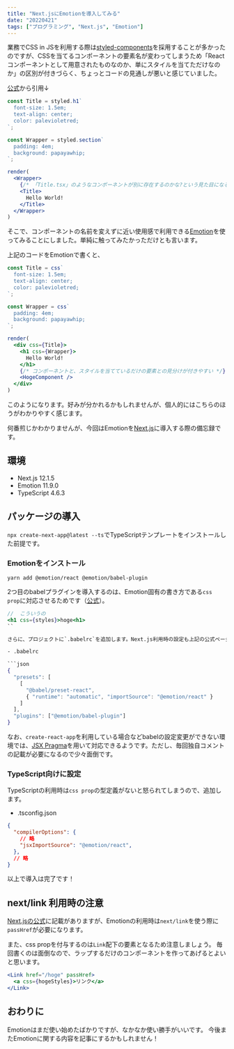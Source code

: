 ```yaml
---
title: "Next.jsにEmotionを導入してみる"
date: "20220421"
tags: ["プログラミング", "Next.js", "Emotion"]
---
```


業務でCSS in JSを利用する際は[styled-components](https://styled-components.com/)を採用することが多かったのですが、CSSを当てるコンポーネントの要素名が変わってしまうため「Reactコンポーネントとして用意されたものなのか、単にスタイルを当てただけなのか」の区別が付きづらく、ちょっとコードの見通しが悪いと感じていました。

[公式](https://styled-components.com/docs/basics#getting-started)から引用↓

```jsx
const Title = styled.h1`
  font-size: 1.5em;
  text-align: center;
  color: palevioletred;
`;

const Wrapper = styled.section`
  padding: 4em;
  background: papayawhip;
`;

render(
  <Wrapper>
    {/* 「Title.tsx」のようなコンポーネントが別に存在するのかな?という見た目になる…… */}
    <Title>
      Hello World!
    </Title>
  </Wrapper>
)
```

そこで、コンポーネントの名前を変えずに近い使用感で利用できる[Emotion](https://emotion.sh/docs/introduction)を使ってみることにしました。単純に触ってみたかっただけとも言います。

上記のコードをEmotionで書くと、

```jsx
const Title = css`
  font-size: 1.5em;
  text-align: center;
  color: palevioletred;
`;

const Wrapper = css`
  padding: 4em;
  background: papayawhip;
`;

render(
  <div css={Title}>
    <h1 css={Wrapper}>
      Hello World!
    </h1>
    {/* コンポーネントと、スタイルを当てているだけの要素との見分けが付きやすい */}
    <HogeComponent />
  </div>
)
```

このようになります。好みが分かれるかもしれませんが、個人的にはこちらのほうがわかりやすく感じます。

何番煎じかわかりませんが、今回はEmotionを[Next.js](https://nextjs.org/)に導入する際の備忘録です。

## 環境

- Next.js 12.1.5
- Emotion 11.9.0
- TypeScript 4.6.3

## パッケージの導入

`npx create-next-app@latest --ts`でTypeScriptテンプレートをインストールした前提です。

### Emotionをインストール

```
yarn add @emotion/react @emotion/babel-plugin
```

2つ目のbabelプラグインを導入するのは、Emotion固有の書き方である`css prop`に対応させるためです（[公式](https://emotion.sh/docs/css-prop)）。

```jsx
//  こういうの
<h1 css={styles}>hoge<h1>
``

さらに、プロジェクトに`.babelrc`を追加します。Next.js利用時の設定も上記の公式ページに記載してくれています。親切！

- .babelrc

```json
{
  "presets": [
    [
      "@babel/preset-react",
      { "runtime": "automatic", "importSource": "@emotion/react" }
    ]
  ],
  "plugins": ["@emotion/babel-plugin"]
}
```

なお、`create-react-app`を利用している場合などbabelの設定変更ができない環境では、[JSX Pragma](https://emotion.sh/docs/css-prop#jsx-pragma)を用いて対応できるようです。ただし、毎回独自コメントの記載が必要になるので少々面倒です。

### TypeScript向けに設定

TypeScriptの利用時は`css prop`の型定義がないと怒られてしまうので、追加します。

- .tsconfig.json

```json
{
  "compilerOptions": {
    // 略
    "jsxImportSource": "@emotion/react",
  },
  // 略
}
```

以上で導入は完了です！

## next/link 利用時の注意

[Next.jsの公式](https://nextjs.org/docs/api-reference/next/link#if-the-child-is-a-custom-component-that-wraps-an-a-tag)に記載がありますが、Emotionの利用時は`next/link`を使う際に`passHref`が必要になります。

また、css propを付与するのは`Link`配下の要素となるため注意しましょう。
毎回書くのは面倒なので、ラップするだけのコンポーネントを作ってあげるとよいと思います。

```jsx
<Link href="/hoge" passHref>
  <a css={hogeStyles}>リンク</a>
</Link>
```

## おわりに

Emotionはまだ使い始めたばかりですが、なかなか使い勝手がいいです。
今後またEmotionに関する内容を記事にするかもしれません！
